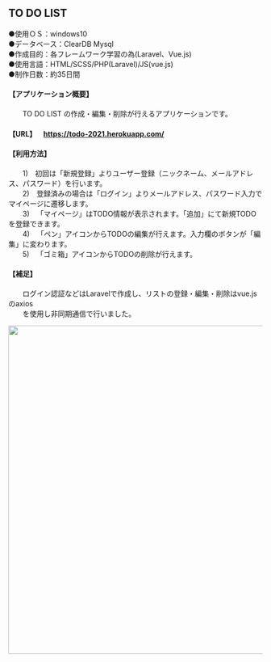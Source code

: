 ## TO DO LIST  
  
●使用ＯＳ：windows10  
●データベース：ClearDB Mysql  
●作成目的：各フレームワーク学習の為(Laravel、Vue.js)  
●使用言語：HTML/SCSS/PHP(Laravel)/JS(vue.js)  
●制作日数：約35日間

#### 【アプリケーション概要】　
&emsp;&emsp;TO DO LIST の作成・編集・削除が行えるアプリケーションです。 
#### 【URL】&emsp;https://todo-2021.herokuapp.com/<br> 
#### 【利用方法】<br>
&emsp;&emsp;1)&emsp;初回は「新規登録」よりユーザー登録（ニックネーム、メールアドレス、パスワード）を行います。<br> 
&emsp;&emsp;2)&emsp;登録済みの場合は「ログイン」よりメールアドレス、パスワード入力でマイページに遷移します。<br> 
&emsp;&emsp;3)&emsp;「マイページ」はTODO情報が表示されます。「追加」にて新規TODOを登録できます。<br> 
&emsp;&emsp;4)&emsp;「ペン」アイコンからTODOの編集が行えます。入力欄のボタンが「編集」に変わります。<br> 
&emsp;&emsp;5)&emsp;「ゴミ箱」アイコンからTODOの削除が行えます。<br> 
#### 【補足】<br>
&emsp;&emsp;ログイン認証などはLaravelで作成し、リストの登録・編集・削除はvue.jsのaxios<br> 
&emsp;&emsp;を使用し非同期通信で行いました。<br> 

<img src="https://user-images.githubusercontent.com/73923419/108955658-e77dc380-76b1-11eb-942f-13bc8bbe3f67.gif" width="650px">
